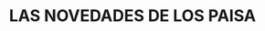 ---
title: "LAS NOVEDADES DE LOS PAISA"
url: /socorro/las-novedades-de-los-paisa/
shop: Supermarkt
---